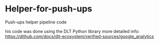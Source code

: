 # Helper-for-push-ups
Push-ups helper pipeline code

his code was done using the DLT Python library
more detailed info:
https://dlthub.com/docs/dlt-ecosystem/verified-sources/google_analytics
